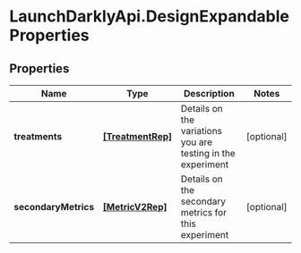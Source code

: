 # LaunchDarklyApi.DesignExpandableProperties

## Properties

Name | Type | Description | Notes
------------ | ------------- | ------------- | -------------
**treatments** | [**[TreatmentRep]**](TreatmentRep.md) | Details on the variations you are testing in the experiment | [optional] 
**secondaryMetrics** | [**[MetricV2Rep]**](MetricV2Rep.md) | Details on the secondary metrics for this experiment | [optional] 


